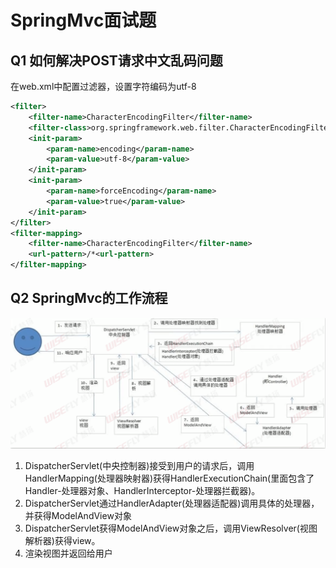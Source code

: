 # SpringMvc面试题

## Q1 如何解决POST请求中文乱码问题

在web.xml中配置过滤器，设置字符编码为utf-8

```xml
<filter>
	<filter-name>CharacterEncodingFilter</filter-name>
    <filter-class>org.springframework.web.filter.CharacterEncodingFilter</filter-class>
    <init-param>
    	<param-name>encoding</param-name>
        <param-value>utf-8</param-value>
    </init-param>
    <init-param>
    	<param-name>forceEncoding</param-name>
        <param-value>true</param-value>
    </init-param>
</filter>
<filter-mapping>
	<filter-name>CharacterEncodingFilter</filter-name>
    <url-pattern>/*<url-pattern>
</filter-mapping>
```



## Q2 SpringMvc的工作流程

![](./img/image-20210121093517725.png)

1. DispatcherServlet(中央控制器)接受到用户的请求后，调用HandlerMapping(处理器映射器)获得HandlerExecutionChain(里面包含了Handler-处理器对象、HandlerInterceptor-处理器拦截器)。
2. DispatcherServlet通过HandlerAdapter(处理器适配器)调用具体的处理器，并获得ModelAndView对象
3. DispatcherServlet获得ModelAndView对象之后，调用ViewResolver(视图解析器)获得view。
4. 渲染视图并返回给用户





















